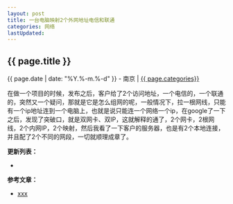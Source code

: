 ```yaml
---
layout: post
title: 一台电脑映射2个外网地址电信和联通
categories: 网络
lastUpdated:
---
```


## {{ page.title }}

{{ page.date | date: "%Y.%-m.%-d" }} - 南京 | <a href="/archive#{{ page.categories }}">{{ page.categories}}</a>

在做一个项目的时候，发布之后，客户给了2个访问地址，一个电信的，一个联通的，突然又一个疑问，那就是它是怎么组网的呢，一般情况下，拉一根网线，只能有一个ip地址连到一个电脑上，也就是说只能连一个网络一个ip，在google了一下之后，发现了突破口，就是双网卡、双IP，这就解释的通了，2个网卡，2根网线，2个内网IP，2个映射，然后我看了一下客户的服务器，也是有2个本地连接，并且配了2个不同的网段，一切就顺理成章了。

**更新列表：**

*



**参考文章：**

* [xxx][1]


[1]: http://xxx
